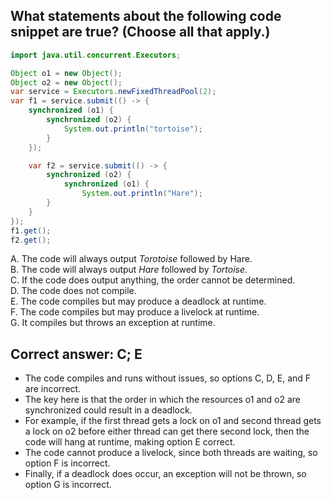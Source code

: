 ## What statements about the following code snippet are true? (Choose all that apply.)

```java
import java.util.concurrent.Executors;

Object o1 = new Object();
Object o2 = new Object();
var service = Executors.newFixedThreadPool(2);
var f1 = service.submit(() -> {
    synchronized (o1) {
        synchronized (o2) {
            System.out.println("tortoise");
        }
    });

    var f2 = service.submit(() -> {
        synchronized (o2) {
            synchronized (o1) {
                System.out.println("Hare");
        }
    }
});
f1.get();
f2.get();
```

A. The code will always output *Torotoise* followed by Hare. <br>
B. The code will always output *Hare* followed by *Tortoise*. <br>
C. If the code does output anything, the order cannot be determined. <br>
D. The code does not compile. <br>
E. The code compiles but may produce a deadlock at runtime. <br>
F. The code compiles but may produce a livelock at runtime. <br>
G. It compiles but throws an exception at runtime. <br>

## Correct answer: C; E

- The code compiles and runs without issues, so options C, D, E, and F are incorrect.
- The key here is that the order in which the resources o1 and o2 are synchronized could result in a deadlock.
- For example, if the first thread gets a lock on o1 and second thread gets a lock on o2 before either thread can get 
  there second lock, then the code will hang at runtime, making option E correct.
- The code cannot produce a livelock, since both threads are waiting, so option F is incorrect.
- Finally, if a deadlock does occur, an exception will not be thrown, so option G is incorrect.
